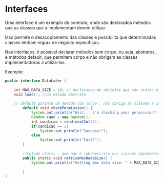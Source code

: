 # Interfaces

Uma interface é um exemplo de contrato, onde são declarados métodos que as classes que a implementam devem utilizar.

Isso permite o desacoplamento das classes e possibilita que determinadas classes tenham regras de negócio específicas.

Nas interfaces, é possível declarar métodos sem corpo, ou seja, abstratos, e métodos default, que permitem corpo e não obrigam as classes implementadoras a utilizá-los.

Exemplo: 
```java
public interface DataLoder {
	
	int MAX_DATA_SIZE = 10; // declaracao de atriutos que são static e do tipo final
	void load(); //um metodo abstrato
	
	// default garante um metodo com corpo , não obriga as classes a implementarem
		default void checkPermission() {
			System.out.println("Wait... i'm checking your permission");
			Random rand = new Random();
			int condicao = rand.nextInt(2);
			if(condicao == 1)
				System.out.println("Success!");
			else
				System.out.println("Fail!");
		}
		
		//metodo static , que não é sobreescrito nas classes implementadas
		public static void retriveMaxDataSize() {
			System.out.println("Getting max data size: " + MAX_DATA_SIZE);
			
		}
}

```
